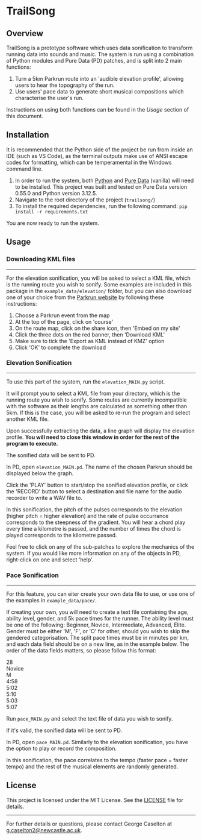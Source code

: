 # TrailSong

## Overview

TrailSong is a prototype software which uses data sonification to transform running data into sounds and music.
The system is run using a combination of Python modules and Pure Data (PD) patches, and is split into 2 main functions:

1. Turn a 5km Parkrun route into an 'audible elevation profile', allowing users to hear the topography of the run.
2. Use users' pace data to generate short musical compositions which characterise the user's run.

Instructions on using both functions can be found in the *Usage* section of this document.

## Installation

It is recommended that the Python side of the project be run from inside an IDE (such as VS Code), as the terminal outputs make use of ANSI escape codes for formatting, which can be temperamental in the Windows command line.

1. In order to run the system, both [Python](https://www.python.org/downloads/) and [Pure Data](https://puredata.info/downloads/pure-data) (vanilla) will need to be installed. This project was built and tested on Pure Data version 0.55.0 and Python version 3.12.5.
2. Navigate to the root directory of the project (`trailsong/`)
3. To install the required dependencies, run the following command: `pip install -r requirements.txt`

You are now ready to run the system.

## Usage
### Downloading KML files
---
For the elevation sonification, you will be asked to select a KML file, which is the running route you wish to sonify. Some examples are included in this package in the `example_data/elevation/` folder, but you can also download one of your choice from the [Parkrun website](https://www.parkrun.org.uk/events/events/#geo=2.42/51.55/3.2) by following these instructions:

1. Choose a Parkrun event from the map
2. At the top of the page, click on 'course'
3. On the route map, click on the share icon, then 'Embed on my site'
4. Click the three dots on the red banner, then 'Download KML'
5. Make sure to tick the 'Export as KML instead of KMZ' option
6. Click 'OK' to complete the download

### Elevation Sonification
---
To use this part of the system, run the `elevation_MAIN.py` script. 

It will prompt you to select a KML file from your directory, which is the running route you wish to sonify. Some routes are currently incompatible with the software as their lengths are calculated as something other than 5km. If this is the case, you will be asked to re-run the program and select another KML file.

Upon successfully extracting the data, a line graph will display the elevation profile. **You will need to close this window in order for the rest of the program to execute.**

The sonified data will be sent to PD.

In PD, open `elevation_MAIN.pd`. The name of the chosen Parkrun should be displayed below the graph.

Click the 'PLAY' button to start/stop the sonified elevation profile, or click the 'RECORD' button to select a destination and file name for the audio recorder to write a WAV file to.

In this sonification, the pitch of the pulses corresponds to the elevation (higher pitch = higher elevation) and the rate of pulse occurrance corresponds to the steepness of the gradient. You will hear a chord play every time a kilometre is passed, and the number of times the chord is played corresponds to the kilometre passed.

Feel free to click on any of the sub-patches to explore the mechanics of the system. If you would like more information on any of the objects in PD, right-click on one and select 'help'.

### Pace Sonification
---
For this feature, you can eiter create your own data file to use, or use one of the examples in `example_data/pace/`.

If creating your own, you will need to create a text file containing the age, ability level, gender, and 5k pace times for the runner.
The ability level must be one of the following: Beginner, Novice, Intermediate, Advanced, Elite. Gender must be either 'M', 'F', or 'O' for other, should you wish to skip the gendered categorisation. The split pace times must be in minutes per km, and each data field should be on a new line, as in the example below. The order of the data fields matters, so please follow this format:

28\
Novice\
M\
4:58\
5:02\
5:10\
5:03\
5:07

Run `pace_MAIN.py` and select the text file of data you wish to sonify.

If it's valid, the sonified data will be sent to PD.

In PD, open `pace_MAIN.pd`. Similarly to the elevation sonification, you have the option to play or record the composition.

In this sonification, the pace correlates to the tempo (faster pace = faster tempo) and the rest of the musical elements are randomly generated.

## License

This project is licensed under the MIT License. See the [LICENSE](LICENSE) file for details.

---

For further details or questions, please contact George Caselton at g.caselton2@newcastle.ac.uk.
